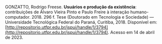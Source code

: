GONZATTO, Rodrigo Freese. **Usuários e produção da existência**: contribuições de Álvaro Vieira Pinto e Paulo Freire à interação humano-computador. 2018. 296 f. Tese (Doutorado em Tecnologia e Sociedade) — Universidade Tecnológica Federal do Paraná, Curitiba, 2018. Disponível em: [http://repositorio.utfpr.edu.br/jspui/handle/1/3794](http://repositorio.utfpr.edu.br/jspui/handle/1/3794). Acesso em 14 de abril de 2023.
